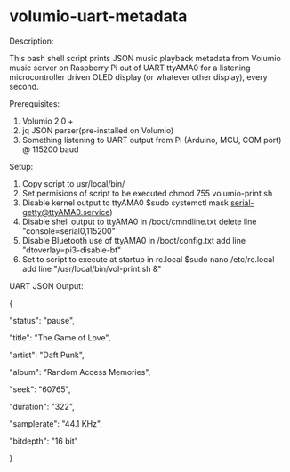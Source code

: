 # volumio-uart-metadata

Description:

This bash shell script prints JSON music playback metadata from Volumio music server on Raspberry Pi 
out of UART ttyAMA0 for a listening microcontroller driven OLED display (or whatever other display), every second.

Prerequisites:
1. Volumio 2.0 +
2. jq JSON parser(pre-installed on Volumio)
3. Something listening to UART output from Pi (Arduino, MCU, COM port) @ 115200 baud

Setup:
1. Copy script to usr/local/bin/
2. Set permisions of script to be executed
   chmod 755 volumio-print.sh
3. Disable kernel output to ttyAMA0
   $sudo systemctl mask serial-getty@ttyAMA0.service)
4. Disable shell output to ttyAMA0 in /boot/cmndline.txt
   delete line "console=serial0,115200"
5. Disable Bluetooth use of ttyAMA0 in /boot/config.txt
   add line "dtoverlay=pi3-disable-bt"
6. Set to script to execute at startup in rc.local
   $sudo nano /etc/rc.local
   add line "/usr/local/bin/vol-print.sh &"
   
  UART JSON Output:
  
  {
  
  "status": "pause",
  
  "title": "The Game of Love",
  
  "artist": "Daft Punk",
  
  "album": "Random Access Memories",
  
  "seek": "60765",
  
  "duration": "322",
  
  "samplerate": "44.1 KHz",
  
  "bitdepth": "16 bit"
  
}
